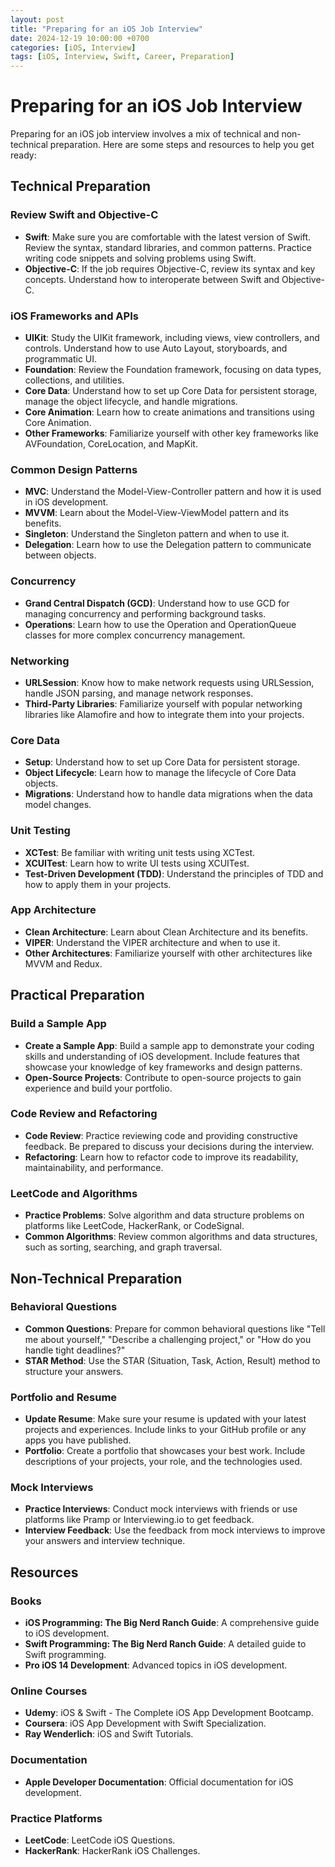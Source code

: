 ```yaml
---
layout: post
title: "Preparing for an iOS Job Interview"
date: 2024-12-19 10:00:00 +0700
categories: [iOS, Interview]
tags: [iOS, Interview, Swift, Career, Preparation]
---
```


# Preparing for an iOS Job Interview

Preparing for an iOS job interview involves a mix of technical and non-technical preparation. Here are some steps and resources to help you get ready:

## Technical Preparation

### Review Swift and Objective-C
- **Swift**: Make sure you are comfortable with the latest version of Swift. Review the syntax, standard libraries, and common patterns. Practice writing code snippets and solving problems using Swift.
- **Objective-C**: If the job requires Objective-C, review its syntax and key concepts. Understand how to interoperate between Swift and Objective-C.

### iOS Frameworks and APIs
- **UIKit**: Study the UIKit framework, including views, view controllers, and controls. Understand how to use Auto Layout, storyboards, and programmatic UI.
- **Foundation**: Review the Foundation framework, focusing on data types, collections, and utilities.
- **Core Data**: Understand how to set up Core Data for persistent storage, manage the object lifecycle, and handle migrations.
- **Core Animation**: Learn how to create animations and transitions using Core Animation.
- **Other Frameworks**: Familiarize yourself with other key frameworks like AVFoundation, CoreLocation, and MapKit.

### Common Design Patterns
- **MVC**: Understand the Model-View-Controller pattern and how it is used in iOS development.
- **MVVM**: Learn about the Model-View-ViewModel pattern and its benefits.
- **Singleton**: Understand the Singleton pattern and when to use it.
- **Delegation**: Learn how to use the Delegation pattern to communicate between objects.

### Concurrency
- **Grand Central Dispatch (GCD)**: Understand how to use GCD for managing concurrency and performing background tasks.
- **Operations**: Learn how to use the Operation and OperationQueue classes for more complex concurrency management.

### Networking
- **URLSession**: Know how to make network requests using URLSession, handle JSON parsing, and manage network responses.
- **Third-Party Libraries**: Familiarize yourself with popular networking libraries like Alamofire and how to integrate them into your projects.

### Core Data
- **Setup**: Understand how to set up Core Data for persistent storage.
- **Object Lifecycle**: Learn how to manage the lifecycle of Core Data objects.
- **Migrations**: Understand how to handle data migrations when the data model changes.

### Unit Testing
- **XCTest**: Be familiar with writing unit tests using XCTest.
- **XCUITest**: Learn how to write UI tests using XCUITest.
- **Test-Driven Development (TDD)**: Understand the principles of TDD and how to apply them in your projects.

### App Architecture
- **Clean Architecture**: Learn about Clean Architecture and its benefits.
- **VIPER**: Understand the VIPER architecture and when to use it.
- **Other Architectures**: Familiarize yourself with other architectures like MVVM and Redux.

## Practical Preparation

### Build a Sample App
- **Create a Sample App**: Build a sample app to demonstrate your coding skills and understanding of iOS development. Include features that showcase your knowledge of key frameworks and design patterns.
- **Open-Source Projects**: Contribute to open-source projects to gain experience and build your portfolio.

### Code Review and Refactoring
- **Code Review**: Practice reviewing code and providing constructive feedback. Be prepared to discuss your decisions during the interview.
- **Refactoring**: Learn how to refactor code to improve its readability, maintainability, and performance.

### LeetCode and Algorithms
- **Practice Problems**: Solve algorithm and data structure problems on platforms like LeetCode, HackerRank, or CodeSignal.
- **Common Algorithms**: Review common algorithms and data structures, such as sorting, searching, and graph traversal.

## Non-Technical Preparation

### Behavioral Questions
- **Common Questions**: Prepare for common behavioral questions like "Tell me about yourself," "Describe a challenging project," or "How do you handle tight deadlines?"
- **STAR Method**: Use the STAR (Situation, Task, Action, Result) method to structure your answers.

### Portfolio and Resume
- **Update Resume**: Make sure your resume is updated with your latest projects and experiences. Include links to your GitHub profile or any apps you have published.
- **Portfolio**: Create a portfolio that showcases your best work. Include descriptions of your projects, your role, and the technologies used.

### Mock Interviews
- **Practice Interviews**: Conduct mock interviews with friends or use platforms like Pramp or Interviewing.io to get feedback.
- **Interview Feedback**: Use the feedback from mock interviews to improve your answers and interview technique.

## Resources

### Books
- **iOS Programming: The Big Nerd Ranch Guide**: A comprehensive guide to iOS development.
- **Swift Programming: The Big Nerd Ranch Guide**: A detailed guide to Swift programming.
- **Pro iOS 14 Development**: Advanced topics in iOS development.

### Online Courses
- **Udemy**: iOS & Swift - The Complete iOS App Development Bootcamp.
- **Coursera**: iOS App Development with Swift Specialization.
- **Ray Wenderlich**: iOS and Swift Tutorials.

### Documentation
- **Apple Developer Documentation**: Official documentation for iOS development.

### Practice Platforms
- **LeetCode**: LeetCode iOS Questions.
- **HackerRank**: HackerRank iOS Challenges.